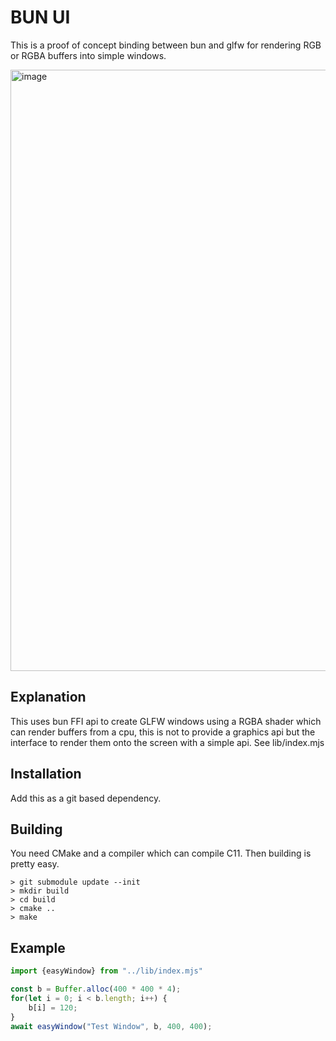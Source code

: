 # BUN UI
This is a proof of concept binding between bun and glfw for rendering RGB or RGBA buffers into simple windows.

<img width="962" alt="image" src="https://github.com/liz3/bun-ui/assets/21298625/04d430de-2466-4df8-bc41-61c98d08cc6e">


## Explanation
This uses bun FFI api to create GLFW windows using a RGBA shader which can render buffers from a cpu, this is not to provide a graphics api but the interface to render them onto the screen
with a simple api. See lib/index.mjs

## Installation
Add this as a git based dependency.

## Building
You need CMake and a compiler which can compile C11.
Then building is pretty easy.
```
> git submodule update --init
> mkdir build
> cd build
> cmake ..
> make
```

## Example
```js
import {easyWindow} from "../lib/index.mjs"

const b = Buffer.alloc(400 * 400 * 4);
for(let i = 0; i < b.length; i++) {
    b[i] = 120;
}
await easyWindow("Test Window", b, 400, 400);
``` 